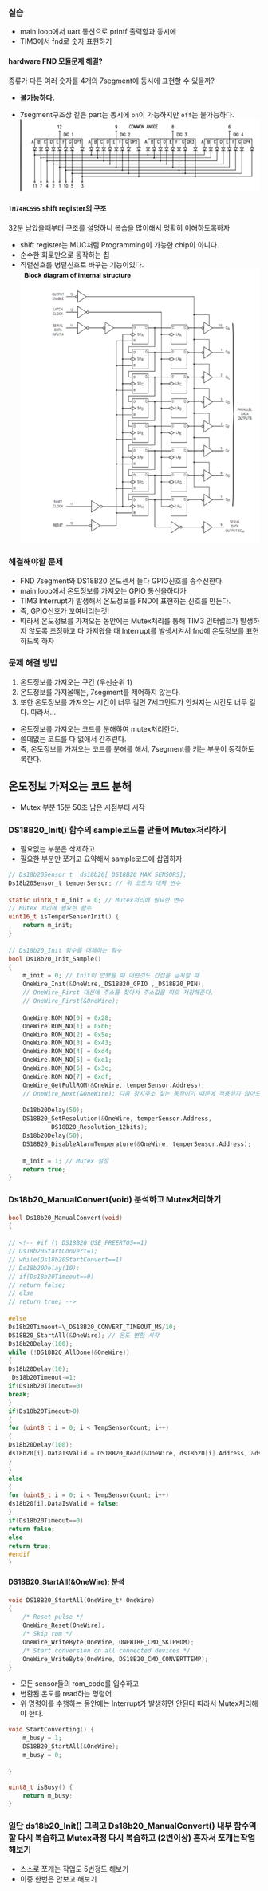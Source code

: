### 실습

- main loop에서 uart 통신으로 printf 출력함과 동시에
- TIM3에서 fnd로 숫자 표현하기

#### hardware FND 모듈문제 해결?

종류가 다른 여러 숫자를 4개의 7segment에 동시에 표현할 수 있을까?

- **불가능하다.**

- 7segment구조상 같은 part는 동시에 `on`이 가능하지만 `off`는 불가능하다.
  ![alt text](image.png)

#### `TM74HC595` shift register의 구조

32분 남았을때부터 구조를 설명하니 복습을 많이해서 명확히 이해하도록하자

- shift register는 MUC처럼 Programming이 가능한 chip이 아니다.
- 순수한 회로만으로 동작하는 칩
- 직렬신호를 병렬신호로 바꾸는 기능이있다.
  ![alt text](image-1.png)

### 해결해야할 문제

- FND 7segment와 DS18B20 온도센서 둘다 GPIO신호를 송수신한다.
- main loop에서 온도정보를 가져오는 GPIO 통신을하다가
- TIM3 Interrupt가 발생해서 온도정보를 FND에 표현하는 신호를 만든다.
- 즉, GPIO신호가 꼬여버리는것!
- 따라서 온도정보를 가져오는 동안에는 Mutex처리를 통해 TIM3 인터럽트가 발생하지 않도록 조정하고 다 가져왔을 때 Interrupt를 발생시켜서 fnd에 온도정보를 표현하도록 하자

### 문제 해결 방법

1. 온도정보를 가져오는 구간 (우선순위 1)
2. 온도정보를 가져올때는, 7segment를 제어하지 않는다.
3. 또한 온도정보를 가져오는 시간이 너무 길면 7세그먼트가 안켜지는 시간도 너무 길다. 따라서...

- 온도정보를 가져오는 코드를 분해햐여 mutex처리한다.
- 쓸데없는 코드를 다 없애서 간추린다.
- 즉, 온도정보를 가져오는 코드를 분해를 해서, 7segment를 키는 부분이 동작하도록한다.

## 온도정보 가져오는 코드 분해

- Mutex 부분 15분 50초 남은 시점부터 시작

### DS18B20_Init() 함수의 sample코드를 만들어 Mutex처리하기

- 필요없는 부분은 삭제하고
- 필요한 부분만 쪼개고 요약해서 sample코드에 삽입하자

```c
// Ds18b20Sensor_t	ds18b20[_DS18B20_MAX_SENSORS];
Ds18b20Sensor_t	temperSensor; // 위 코드의 대체 변수

static uint8_t m_init = 0; // Mutex처리에 필요한 변수
// Mutex 처리에 필요한 함수
uint16_t isTemperSensorInit() {
	return m_init;
}

// Ds18b20_Init 함수를 대체하는 함수
bool Ds18b20_Init_Sample()
{
	m_init = 0; // Init이 안됐을 때 어떤것도 간섭을 금지할 때
	OneWire_Init(&OneWire,_DS18B20_GPIO ,_DS18B20_PIN);
	// OneWire_First 대신에 주소를 찾아서 주소값을 따로 저장해준다.
	// OneWire_First(&OneWire);

	OneWire.ROM_NO[0] = 0x28;
	OneWire.ROM_NO[1] = 0xb6;
	OneWire.ROM_NO[2] = 0x5e;
	OneWire.ROM_NO[3] = 0x43;
	OneWire.ROM_NO[4] = 0xd4;
	OneWire.ROM_NO[5] = 0xe1;
	OneWire.ROM_NO[6] = 0x3c;
	OneWire.ROM_NO[7] = 0xdf;
	OneWire_GetFullROM(&OneWire, temperSensor.Address);
	// OneWire_Next(&OneWire); 다음 장치주소 찾는 동작이기 때문에 적용하지 않아도 됨

	Ds18b20Delay(50);
	DS18B20_SetResolution(&OneWire, temperSensor.Address,
			DS18B20_Resolution_12bits);
	Ds18b20Delay(50);
	DS18B20_DisableAlarmTemperature(&OneWire, temperSensor.Address);

	m_init = 1; // Mutex 설정
	return true;
}
```

### Ds18b20_ManualConvert(void) 분석하고 Mutex처리하기

```c
bool Ds18b20_ManualConvert(void)
{

// <!-- #if (\_DS18B20_USE_FREERTOS==1)
// Ds18b20StartConvert=1;
// while(Ds18b20StartConvert==1)
// Ds18b20Delay(10);
// if(Ds18b20Timeout==0)
// return false;
// else
// return true; -->

#else
Ds18b20Timeout=\_DS18B20_CONVERT_TIMEOUT_MS/10;
DS18B20_StartAll(&OneWire); // 온도 변환 시작
Ds18b20Delay(100);
while (!DS18B20_AllDone(&OneWire))
{
Ds18b20Delay(10);
 Ds18b20Timeout-=1;
if(Ds18b20Timeout==0)
break;
}
if(Ds18b20Timeout>0)
{
for (uint8_t i = 0; i < TempSensorCount; i++)
{
Ds18b20Delay(100);
ds18b20[i].DataIsValid = DS18B20_Read(&OneWire, ds18b20[i].Address, &ds18b20[i].Temperature);
}
}
else
{
for (uint8_t i = 0; i < TempSensorCount; i++)
ds18b20[i].DataIsValid = false;
}
if(Ds18b20Timeout==0)
return false;
else
return true;
#endif
}
```

#### DS18B20_StartAll(&OneWire); 분석

```c
void DS18B20_StartAll(OneWire_t* OneWire)
{
	/* Reset pulse */
	OneWire_Reset(OneWire);
	/* Skip rom */
	OneWire_WriteByte(OneWire, ONEWIRE_CMD_SKIPROM);
	/* Start conversion on all connected devices */
	OneWire_WriteByte(OneWire, DS18B20_CMD_CONVERTTEMP);
}
```

- 모든 sensor들의 rom_code를 입수하고
- 변환된 온도를 read하는 명령어
- 위 명령어를 수행하는 동안에는 Interrupt가 발생하면 안된다 따라서 Mutex처리해야 한다.

```c
void StartConverting() {
	m_busy = 1;
	DS18B20_StartAll(&OneWire);
	m_busy = 0;

}
```

```c
uint8_t isBusy() {
	return m_busy;
}
```

### 일단 ds18b20_Init() 그리고 Ds18b20_ManualConvert() 내부 함수역할 다시 복습하고 Mutex과정 다시 복습하고 (2번이상) 혼자서 쪼개는작업 해보기

- 스스로 쪼개는 작업도 5번정도 해보기
- 이중 한번은 안보고 해보기

